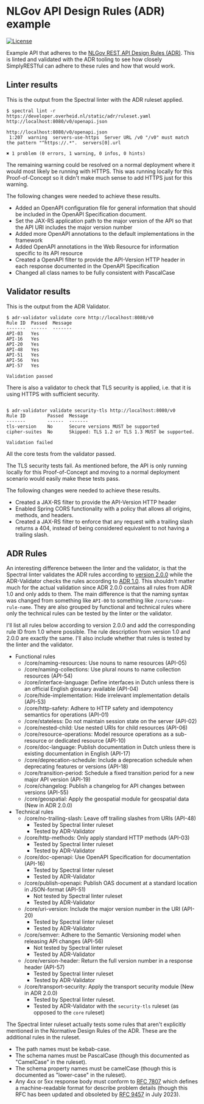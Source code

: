 # NLGov API Design Rules (ADR) example
[![License](https://img.shields.io/badge/License-Apache%202.0-blue.svg?style=plastic)](https://opensource.org/licenses/Apache-2.0)

Example API that adheres to the [NLGov REST API Design Rules (ADR)](https://logius-standaarden.github.io/API-Design-Rules/). This is linted and validated with the ADR tooling to see how closely SimplyRESTful can adhere to these rules and how that would work.

## Linter results
This is the output from the Spectral linter with the ADR ruleset applied.

```shell
$ spectral lint -r https://developer.overheid.nl/static/adr/ruleset.yaml http://localhost:8080/v0/openapi.json

http://localhost:8080/v0/openapi.json
 1:207  warning  servers-use-https  Server URL /v0 "/v0" must match the pattern "^https://.*".  servers[0].url

✖ 1 problem (0 errors, 1 warning, 0 infos, 0 hints)
```
The remaining warning could be resolved on a normal deployment where it would most likely be running with HTTPS. This was running locally for this Proof-of-Concept so it didn't make much sense to add HTTPS just for this warning.

The following changes were needed to achieve these results.
* Added an OpenAPI configuration file for general information that should be included in the OpenAPI Specification document.
* Set the JAX-RS application path to the major version of the API so that the API URI includes the major version number
* Added more OpenAPI annotations to the default implementations in the framework
* Added OpenAPI annotations in the Web Resource for information specific to its API resource
* Created a OpenAPI filter to provide the API-Version HTTP header in each response documented in the OpenAPI Specification
* Changed all class names to be fully consistent with PascalCase

## Validator results
This is the output from the ADR Validator.

```shell
$ adr-validator validate core http://localhost:8080/v0
Rule ID  Passed  Message
-------  ------  -------
API-03   Yes     
API-16   Yes     
API-20   Yes     
API-48   Yes     
API-51   Yes     
API-56   Yes     
API-57   Yes     

Validation passed
```
There is also a validator to check that TLS security is applied, i.e. that it is using HTTPS with sufficient security.
```shell

$ adr-validator validate security-tls http://localhost:8080/v0
Rule ID        Passed  Message
-------        ------  -------
tls-version    No      Secure versions MUST be supported
cipher-suites  No      Skipped: TLS 1.2 or TLS 1.3 MUST be supported.

Validation failed

```
All the core tests from the validator passed. 

The TLS security tests fail. As mentioned before, the API is only running locally for this Proof-of-Concept and moving to a normal deployment scenario would easily make these tests pass.

The following changes were needed to achieve these results.
* Created a JAX-RS filter to provide the API-Version HTTP header
* Enabled Spring CORS functionality with a policy that allows all origins, methods, and headers.
* Created a JAX-RS filter to enforce that any request with a trailing slash returns a 404, instead of being considered equivalent to not having a trailing slash.

## ADR Rules

An interesting difference between the linter and the validator, is that the Spectral linter validates the ADR rules according to [version 2.0.0](https://logius-standaarden.github.io/API-Design-Rules/#normative-design-rules) while the ADR-Validator checks the rules according to [ADR 1.0](https://gitdocumentatie.logius.nl/publicatie/api/adr/1.0/#normative-design-rules). This shouldn't matter much for the actual validation since ADR 2.0.0 contains all rules from ADR 1.0 and only adds to them. The main difference is that the naming syntax was changed from something like `API-00` to something like `/core/some-rule-name`. They are also grouped by functional and technical rules where only the technical rules can be tested by the linter or the validator.

I'll list all rules below according to version 2.0.0 and add the corresponding rule ID from 1.0 where possible. The rule description from version 1.0 and 2.0.0 are exactly the same. I'll also include whether that rules is tested by the linter and the validator.

* Functional rules
	* /core/naming-resources: Use nouns to name resources (API-05)
	* /core/naming-collections: Use plural nouns to name collection resources (API-54)
	* /core/interface-language: Define interfaces in Dutch unless there is an official English glossary available (API-04)
	* /core/hide-implementation: Hide irrelevant implementation details (API-53)
	* /core/http-safety: Adhere to HTTP safety and idempotency semantics for operations (API-01)
	* /core/stateless: Do not maintain session state on the server (API-02)
	* /core/nested-child: Use nested URIs for child resources (API-06)
	* /core/resource-operations: Model resource operations as a sub-resource or dedicated resource (API-10)
	* /core/doc-language: Publish documentation in Dutch unless there is existing documentation in English (API-17)
	* /core/deprecation-schedule: Include a deprecation schedule when deprecating features or versions (API-18)
	* /core/transition-period: Schedule a fixed transition period for a new major API version (API-19)
	* /core/changelog: Publish a changelog for API changes between versions (API-55)
	* /core/geospatial: Apply the geospatial module for geospatial data (New in ADR 2.0.0)
* Technical rules
	* /core/no-trailing-slash: Leave off trailing slashes from URIs (API-48)
		* Tested by Spectral linter ruleset
		* Tested by ADR-Validator
	* /core/http-methods: Only apply standard HTTP methods (API-03)
		* Tested by Spectral linter ruleset
		* Tested by ADR-Validator
	* /core/doc-openapi: Use OpenAPI Specification for documentation (API-16)
		* Tested by Spectral linter ruleset
		* Tested by ADR-Validator
	* /core/publish-openapi: Publish OAS document at a standard location in JSON-format (API-51)
		* Not tested by Spectral linter ruleset
		* Tested by ADR-Validator
	* /core/uri-version: Include the major version number in the URI (API-20)
		* Tested by Spectral linter ruleset
		* Tested by ADR-Validator
	* /core/semver: Adhere to the Semantic Versioning model when releasing API changes (API-56)
		* Not tested by Spectral linter ruleset
		* Tested by ADR-Validator
	* /core/version-header: Return the full version number in a response header (API-57)
		* Tested by Spectral linter ruleset
		* Tested by ADR-Validator
	* /core/transport-security: Apply the transport security module (New in ADR 2.0.0)
		* Tested by Spectral linter ruleset.
		* Tested by ADR-Validator with the `security-tls` ruleset (as opposed to the `core` ruleset)

The Spectral linter ruleset actually tests some rules that aren't explicitly mentioned in the Normative Design Rules of the ADR. These are the additional rules in the ruleset.

* The path names must be kebab-case.
* The schema names must be PascalCase (though this documented as "CamelCase" in the ruleset).
* The schema property names must be camelCase (though this is documented as "lower-case" in the ruleset).
* Any 4xx or 5xx response body must conform to [RFC 7807](https://www.rfc-editor.org/rfc/rfc7807) which defines a machine-readable format for describe problem details (though this RFC has been updated and obsoleted by [RFC 9457](https://www.rfc-editor.org/rfc/rfc9457) in July 2023).
